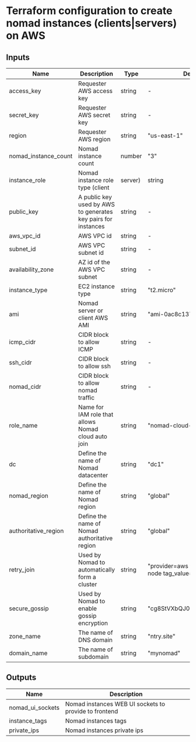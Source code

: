 # Terraform configuration to create nomad instances (clients|servers) on AWS

## Inputs

| Name  |	Description |	Type |  Default |	Required
| ----- | ----------- | ---- |  ------- | --------
| access_key | Requester AWS access key | string  | - | yes
| secret_key | Requester AWS secret key | string  | - | yes
| region | Requester AWS region | string  | "us-east-1" | no
| nomad_instance_count | Nomad instance count | number | "3" | no
| instance_role | Nomad instance role type (client|server) | string  | "server" | no
| public_key | A public key used by AWS to generates key pairs for instances | string | - | yes
| aws_vpc_id | AWS VPC id | string | - | yes
| subnet_id | AWS VPC subnet id | string | - | yes
| availability_zone | AZ id of the AWS VPC subnet | string  | - | yes
| instance_type | EC2 instance type | string  | "t2.micro" | no
| ami | Nomad server or client AWS AMI | string | "ami-0ac8c1373dae0f3e5" | no
| icmp_cidr | CIDR block to allow ICMP | string  | - | no
| ssh_cidr | CIDR block to allow ssh | string  | - | no
| nomad_cidr | CIDR block to allow nomad traffic | string  | - | no
| role_name | Name for IAM role that allows Nomad cloud auto join | string  | "nomad-cloud-auto-join-aws" | no
| dc | Define the name of Nomad datacenter | string  | "dc1" | no
| nomad_region | Define the name of Nomad region | string  | "global" | no
| authoritative_region | Define the name of Nomad authoritative region| string  | "global" | no
| retry_join | Used by Nomad to automatically form a cluster | string  | "provider=aws tag_key=nomad-node tag_value=server" | no
| secure_gossip | Used by Nomad to enable gossip encryption | string  | "cg8StVXbQJ0gPvMd9o7yrg==" | no
| zone_name | The name of DNS domain | string  | "ntry.site" | no
| domain_name | The name of subdomain | string  | "mynomad" | no



## Outputs

| Name  |	Description 
| ----- | ----------- 
| nomad_ui_sockets | Nomad instances WEB UI sockets to provide to frontend
| instance_tags  | Nomad instances tags
| private_ips  | Nomad instances private ips

